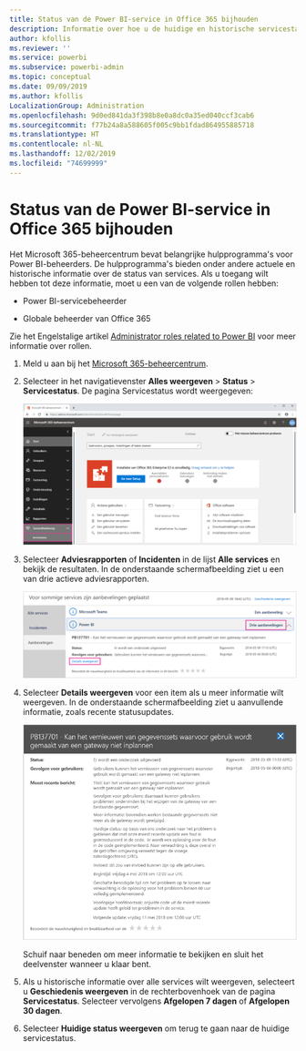 ```yaml
---
title: Status van de Power BI-service in Office 365 bijhouden
description: Informatie over hoe u de huidige en historische servicestatus kunt weergeven in het Microsoft 365-beheercentrum.
author: kfollis
ms.reviewer: ''
ms.service: powerbi
ms.subservice: powerbi-admin
ms.topic: conceptual
ms.date: 09/09/2019
ms.author: kfollis
LocalizationGroup: Administration
ms.openlocfilehash: 9d0ed841da3f398b8e0a8dc0a35ed040ccf3cab6
ms.sourcegitcommit: f77b24a8a588605f005c9bb1fdad864955885718
ms.translationtype: HT
ms.contentlocale: nl-NL
ms.lasthandoff: 12/02/2019
ms.locfileid: "74699999"
---
```

# <a name="track-power-bi-service-health-in-office-365"></a>Status van de Power BI-service in Office 365 bijhouden

Het Microsoft 365-beheercentrum bevat belangrijke hulpprogramma's voor Power BI-beheerders. De hulpprogramma's bieden onder andere actuele en historische informatie over de status van services. Als u toegang wilt hebben tot deze informatie, moet u een van de volgende rollen hebben:

* Power BI-servicebeheerder

* Globale beheerder van Office 365

Zie het Engelstalige artikel [Administrator roles related to Power BI](service-admin-administering-power-bi-in-your-organization.md#administrator-roles-related-to-power-bi) voor meer informatie over rollen.

1. Meld u aan bij het [Microsoft 365-beheercentrum](https://portal.office.com/adminportal).

1. Selecteer in het navigatievenster **Alles weergeven** > **Status** > **Servicestatus**. De pagina Servicestatus wordt weergegeven:

    ![Schermafbeelding van het Microsoft 365-beheercentrum met de opties Status en Servicestatus.](media/service-admin-health/service-health-tile.png)

1. Selecteer **Adviesrapporten** of **Incidenten** in de lijst **Alle services** en bekijk de resultaten. In de onderstaande schermafbeelding ziet u een van drie actieve adviesrapporten.

    ![Schermafbeelding van de pagina Service status met de drie adviesrapporten voor Power BI en de optie Details weergeven.](media/service-admin-health/active-advisories.png)

1. Selecteer **Details weergeven** voor een item als u meer informatie wilt weergeven. In de onderstaande schermafbeelding ziet u aanvullende informatie, zoals recente statusupdates.

    ![Schermafbeelding van details van adviesrapport.](media/service-admin-health/advisory-details.png)

    Schuif naar beneden om meer informatie te bekijken en sluit het deelvenster wanneer u klaar bent.

1. Als u historische informatie over alle services wilt weergeven, selecteert u **Geschiedenis weergeven** in de rechterbovenhoek van de pagina **Servicestatus**. Selecteer vervolgens **Afgelopen 7 dagen** of **Afgelopen 30 dagen**. 

1. Selecteer **Huidige status weergeven** om terug te gaan naar de huidige servicestatus.